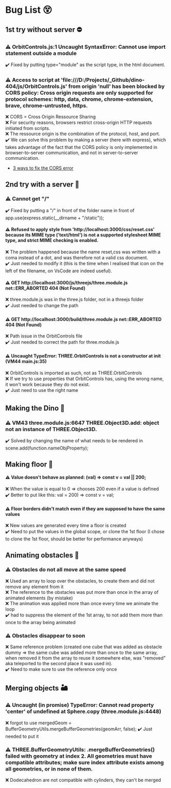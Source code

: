 # Bug List 😵

## 1st try without server ⛔

### ⚠️ OrbitControls.js:1 Uncaught SyntaxError: Cannot use import statement outside a module 

✔️ Fixed by putting type="module" as the script type, in the html document.

### ⚠️ Access to script at 'file:///D:/Projects/\_Github/dino-404/js/OrbitControls.js' from origin 'null' has been blocked by CORS policy: Cross origin requests are only supported for protocol schemes: http, data, chrome, chrome-extension, brave, chrome-untrusted, https. 

❌ CORS = Cross Origin Ressource Sharing  
❌ For security reasons, browsers restrict cross-origin HTTP requests initiated from scripts.  
❌ The ressource origin is the combination of the protocol, host, and port.  
✔️ We can solve this problem by making a server (here with express), which takes advantage of the fact that the CORS policy is only implemented in browser-to-server communication, and not in server-to-server communication.  

- [3 ways to fix the CORS error](https://medium.com/@dtkatz/3-ways-to-fix-the-cors-error-and-how-access-control-allow-origin-works-d97d55946d9)

## 2nd try with a server 🚫

### ⚠️ Cannot get "/" 

✔️ Fixed by putting a "/" in front of the folder name in front of app.use(express.static(\_\_dirname + "/static"));

#### ⚠️ Refused to apply style from 'http://localhost:3000/css/reset.css' because its MIME type ('text/html') is not a supported stylesheet MIME type, and strict MIME checking is enabled. 

❌ The problem happened because the name reset,css was written with a coma instead of a dot, and was therefore not a valid css document.  
✔️ Just needed to modify it (this is the time when I realised that icon on the left of the filename, on VsCode are indeed useful).  

#### ⚠️ GET http://localhost:3000/js/threejs/three.module.js net::ERR_ABORTED 404 (Not Found) 

❌ three.module.js was in the three.js folder, not in a threejs folder  
✔️ Just needed to change the path

#### ⚠️ GET http://localhost:3000/build/three.module.js net::ERR_ABORTED 404 (Not Found) 

❌ Path issue in the OrbitControls file  
✔️ Just needed to correct the path for three.module.js  

#### ⚠️ Uncaught TypeError: THREE.OrbitControls is not a constructor at init (VM44 main.js:35) 

❌ OrbitControls is imported as such, not as THREE.OrbitControls  
❌ If we try to use properties that OrbitControls has, using the wrong name, it won't work because they do not exist.  
✔️ Just need to use the right name

## Making the Dino 🦕

### ⚠️ VM43 three.module.js:6647 THREE.Object3D.add: object not an instance of THREE.Object3D. 

✔️ Solved by changing the name of what needs to be rendered in scene.add(function.nameObjProperty);

## Making floor 🔨

#### ⚠️ Value doesn't behave as planned: (val) => const v = val || 200; 

❌ When the value is equal to 0 => chooses 200 even if a value is defined  
✔️ Better to put like this: val = 200) => const v = val;  

#### ⚠️ Floor borders didn't match even if they are supposed to have the same values 

❌ New values are generated every time a floor is created  
✔️ Need to put the values in the global scope, or clone the 1st floor (I chose to clone the 1st floor, should be better for performance anyways)  

## Animating obstacles 🌵

### ⚠️ Obstacles do not all move at the same speed 

❌ Used an array to loop over the obstacles, to create them and did not remove any element from it  
❌ The reference to the obstacles was put more than once in the array of animated elements (by mistake)  
❌ The animation was applied more than once every time we animate the loop  
✔️ had to suppress the element of the 1st array, to not add them more than once to the array being animated  

### ⚠️ Obstacles disappear to soon 

❌ Same reference problem (created one cube that was added as obstacle dummy => the same cube was added more than once to the same array, when removed it from the array to reuse it somewhere else, was "removed" aka teleported to the second place it was used in).  
✔️ Need to make sure to use the reference only once

## Merging objects 🏜️

### ⚠️ Uncaught (in promise) TypeError: Cannot read property 'center' of undefined at Sphere.copy (three.module.js:4448) 

❌ forgot to use mergedGeom = BufferGeometryUtils.mergeBufferGeometries(geomArr, false);
✔️ Just needed to put it

### ⚠️ THREE.BufferGeometryUtils: .mergeBufferGeometries() failed with geometry at index 2. All geometries must have compatible attributes; make sure index attribute exists among all geometries, or in none of them. 

❌ Dodecahedron are not compatible with cylinders, they can't be merged
